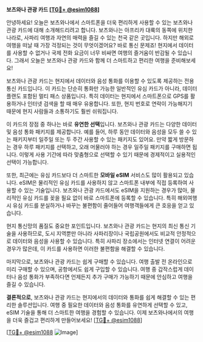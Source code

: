 **보츠와나 관광 카드 [[TG💪+ @esim1088](https://t.me/s/esim1088)]**

안녕하세요! 오늘은 보츠와나에서 스마트폰을 더욱 편리하게 사용할 수 있는 보츠와나 관광 카드에 대해 소개해드리려고 합니다. 보츠와나는 아프리카 대륙의 동쪽에 위치한 나라로, 사파리 여행과 자연의 매력을 즐길 수 있는 천국 같은 곳입니다. 하지만 해외로 여행을 떠날 때 가장 걱정되는 것이 무엇이겠어요? 바로 통신 문제죠! 현지에서 데이터를 사용할 수 없거나 국제 전화 요금이 너무 비싸면 여행의 즐거움이 반감될 수 있습니다. 그래서 오늘은 보츠와나 관광 카드와 함께 더 스마트하고 편리한 여행을 준비해보세요!

보츠와나 관광 카드는 현지에서 데이터와 음성 통화를 이용할 수 있도록 제공하는 전용 통신 카드입니다. 이 카드는 단순히 통화만 가능한 일반적인 유심 카드가 아니라, 데이터 플랜도 포함된 멀티 패스 상품입니다. 특히 데이터는 현지에서 스마트폰으로 GPS를 활용하거나 인터넷 검색을 할 때 매우 유용합니다. 또한, 현지 번호로 연락이 가능해지기 때문에 현지 사람들과 소통하기도 훨씬 쉬워집니다.

이 카드의 장점 중 하나는 바로 **유연한 선택**입니다. 보츠와나 관광 카드는 다양한 데이터 및 음성 통화 패키지를 제공합니다. 예를 들어, 하루 동안 데이터와 음성을 모두 쓸 수 있는 패키지부터 일주일 또는 두 주간 사용할 수 있는 패키지도 있어요. 만약 짧게 방문하는 경우 하루 패키지를 선택하고, 오래 머물러야 하는 경우 일주일 패키지를 구매하면 됩니다. 이렇게 사용 기간에 따라 맞춤형으로 선택할 수 있기 때문에 경제적이고 실용적인 선택이 가능합니다.

또한, 최근에는 유심 카드보다 더 스마트한 **모바일 eSIM** 서비스도 많이 활용되고 있습니다. eSIM은 물리적인 유심 카드를 사용하지 않고 스마트폰 내부에 직접 등록하여 사용할 수 있는 기술입니다. 보츠와나 관광 카드에서도 eSIM을 지원하는 경우가 많아, 물리적인 유심 카드를 꽂을 필요 없이 바로 스마트폰에 등록할 수 있습니다. 특히 해외여행 시 유심 카드를 분실하거나 바꾸는 불편함이 줄어들어 여행객들에게 큰 호응을 얻고 있습니다.

현지 통신망의 품질도 중요한 포인트입니다. 보츠와나 관광 카드는 현지의 최신 통신 기술을 사용하므로, 도시 지역뿐만 아니라 사파리장이나 국립공원에서도 비교적 안정적으로 데이터와 음성을 사용할 수 있습니다. 특히 사파리 장소에서는 인터넷 연결이 어려운 경우가 많은데, 이 카드를 사용하면 이러한 불편함을 해결할 수 있습니다.

마지막으로, 보츠와나 관광 카드는 쉽게 구매할 수 있습니다. 여행 출발 전 온라인으로 미리 구매할 수 있으며, 공항에서도 쉽게 구입할 수 있습니다. 여행 중 갑작스럽게 데이터나 음성 통화가 부족하다면 언제든지 추가 구매가 가능하기 때문에 안심하고 여행을 즐길 수 있습니다.

**결론적으로**, 보츠와나 관광 카드는 현지에서의 데이터와 통화를 쉽게 해결할 수 있는 편리한 솔루션입니다. 여행 중 필요한 데이터와 음성 통화를 유연하게 선택할 수 있고, eSIM 기술을 통해 더 스마트한 여행을 경험할 수 있습니다. 이제 보츠와나에서의 여행을 더욱 즐겁고 편리하게 만들어보세요! [[TG💪+ @esim1088](https://t.me/s/esim1088)]

[[TG💪+ @esim1088](https://t.me/s/esim1088) ![Image](https://i.postimg.cc/Y0z9fWf4/image.png)]